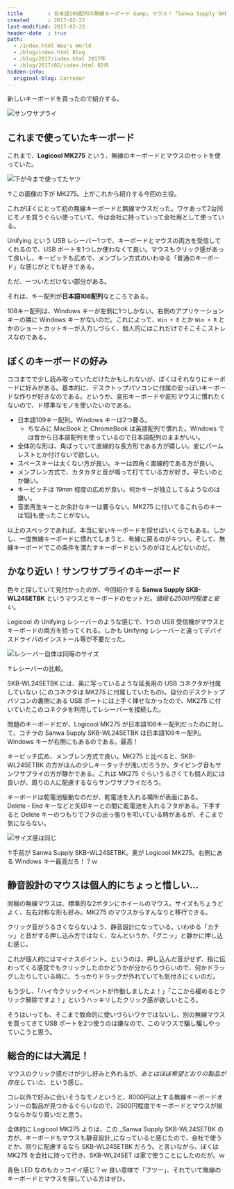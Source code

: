 ```yaml
---
title        : 日本語109配列の無線キーボード &amp; マウス！「Sanwa Supply SKB-WL24SETBK」を買った
created      : 2017-02-23
last-modified: 2017-02-23
header-date  : true
path:
  - /index.html Neo's World
  - /blog/index.html Blog
  - /blog/2017/index.html 2017年
  - /blog/2017/02/index.html 02月
hidden-info:
  original-blog: Corredor
---
```


新しいキーボードを買ったので紹介する。

![サンワサプライ](23-02-02.jpg)

## これまで使っていたキーボード

これまで、**Logicool MK275** という、無線のキーボードとマウスのセットを使っていた。

![下が今まで使ってたヤツ](23-02-01.jpg)

↑この画像の下が MK275。上がこれから紹介する今回の主役。

これがぼくにとって初の無線キーボードと無線マウスだった。ワケあって2台同じモノを買うぐらい使っていて、今は会社に持っていって会社用として使っている。

Unifying という USB レシーバー1つで、キーボードとマウスの両方を受信してくれるので、USB ポートを1つしか使わなくて良い。マウスもクリック感があって良いし、キーピッチも広めで、メンブレン方式のいわゆる「普通のキーボード」な感じがとても好きである。

ただ、一ついただけない部分がある。

それは、キー配列が**日本語108配列**なところである。

108キー配列は、Windows キーが左側に1つしかない。右側のアプリケーションキーの隣に Windows キーがないのだ。これによって、`Win + E` とか `Win + R` とかのショートカットキーが入力しづらく、個人的にはこれだけでそこそこストレスなのである。

## ぼくのキーボードの好み

ココまでで少し読み取っていただけたかもしれないが、ぼくはそれなりにキーボードに好みがある。基本的に、デスクトップパソコンに付属の安っぽいキーボードな作りが好きなのである。というか、変形キーボードや変形マウスに慣れたくないので、ド標準なモノを使いたいのである。

- 日本語109キー配列。Windows キーは2つ要る。
  - ちなみに MacBook と ChromeBook は英語配列で慣れた。Windows では昔から日本語配列を使っているので日本語配列のままがいい。
- 全体的な形は、角ばっていて直線的な長方形である方が嬉しい。変にパームレストとか付けないで欲しい。
- スペースキーは太くない方が良い。キーは四角く直線的である方が良い。
- メンブレン方式で、カタカタと音が鳴って打てている方が好き。平たいのとか嫌い。
- キーピッチは 19mm 程度の広めが良い。何かキーが独立してるようなのは嫌い。
- 音楽再生キーとか余計なキーは要らない。MK275 に付いてるこれらのキーは1回も使ったことがない。

以上のスペックであれば、本当に安いキーボードを探せばいくらでもある。しかし、一度無線キーボードに慣れてしまうと、有線に戻るのがキツい。そして、無線キーボードでこの条件を満たすキーボードというのがほとんどないのだ。

## かなり近い！サンワサプライのキーボード

色々と探していて見付かったのが、今回紹介する **Sanwa Supply SKB-WL24SETBK** というマウスとキーボードのセットだ。_値段も2500円程度と安い_。

Logicool の Unifying レシーバーのような感じで、1つの USB 受信機がマウスとキーボードの両方を拾ってくれる。しかも Unifying レシーバーと違ってデバイスドライバのインストール等が不要だった。

![レシーバー自体は同等のサイズ](23-02-03.jpg)

↑レシーバーの比較。

SKB-WL24SETBK には、奥に写っているような延長用の USB コネクタが付属していない (このコネクタは MK275 に付属していたもの)。自分のデスクトップパソコンの裏側にある USB ポートには上手く挿せなかったので、MK275 に付いていたこのコネクタを利用してレシーバーを接続した。

問題のキーボードだが、Logicool MK275 が日本語108キー配列だったのに対して、コチラの Sanwa Supply SKB-WL24SETBK は日本語109キー配列。Windows キーが右側にもあるのである。最高！

キーピッチ広め、メンブレン方式で良い。MK275 と比べると、SKB-WL24SETBK の方がほんの少しキータッチが浅いだろうか。タイピング音もサンワサプライの方が静かである。これは MK275 ぐらいうるさくても個人的には良いが、周りの人に配慮するならサンワサプライだろう。

キーボードは乾電池駆動なのだが、乾電池を入れる場所が表面にある。Delete・End キーなどと矢印キーとの間に乾電池を入れるフタがある。下手すると Delete キーのつもりでフタの出っ張りを叩いている時があるが、そこまで気にならない。

![サイズ感は同じ](23-02-04.jpg)

↑手前が Sanwa Supply SKB-WL24SETBK。奥が Logicool MK275。右側にある Windows キー最高だろ！？ｗ

## 静音設計のマウスは個人的にちょっと惜しい…

同梱の無線マウスは、標準的な2ボタンにホイールのマウス。サイズもちょうどよく、左右対称な形も好み。MK275 のマウスからすんなりと移行できる。

クリック音がうるさくならないよう、静音設計になっている。いわゆる「カチッ」と音がする押し込み方ではなく、なんというか、「グニッ」と静かに押し込む感じ。

これが個人的にはマイナスポイント。というのは、押し込んだ音がせず、指に伝わってくる感覚でもクリックしたのかどうかが分からりづらいので、何かドラッグしたりしている時に、うっかりドラッグが外れていても気付きにくいのだ。

もう少し、「ハイ今クリックイベントが作動しましたよ！」「ここから緩めるとクリック解除ですよ！」というハッキリしたクリック感が欲しいところ。

そうはいっても、そこまで致命的に使いづらいワケではないし、別の無線マウスを買ってきて USB ポートを2つ使うのは嫌なので、このマウスで騙し騙しやっていこうと思う。

## 総合的には大満足！

マウスのクリック感だけが少し好みと外れるが、_あとはほぼ希望どおりの製品が存在していた_、という感じ。

コレ以外で好みに合いそうなモノというと、8000円以上する無線キーボードオンリーの製品が見つかるぐらいなので、2500円程度でキーボードとマウスが揃うならかなり買いだと思う。

全体的に Logicool MK275 よりは、この _Sanwa Supply SKB-WL24SETBK の方が、キーボードもマウスも静音設計_になっていると感じたので、会社で使うとか、回りに配慮するなら SKB-WL24SETBK だろう。と言いながら、ぼくは MK275 を会社に持って行き、SKB-WL24SET は家で使うことにしたのだが。ｗ

青色 LED なのもカッコイイ感じ？ｗ 良い意味で「フツー」、それでいて無線のキーボードとマウスを探している方はぜひ。
